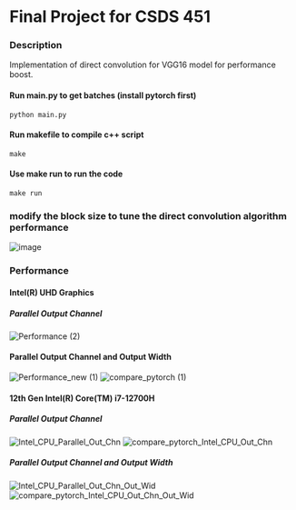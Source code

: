 # Final Project for CSDS 451 
### Description
Implementation of direct convolution for VGG16 model for performance boost.

#### Run main.py to get batches (install pytorch first)
```
python main.py
```

#### Run makefile to compile c++ script
```
make
```

#### Use make run to run the code
```
make run
```

### modify the block size to tune the direct convolution algorithm performance
![image](https://github.com/haoyenlu/CSDS451_Final/assets/74141558/fec3df23-6b93-4559-be6c-286945c49bd6)


### Performance
#### Intel(R) UHD Graphics
##### Parallel Output Channel
![Performance (2)](https://github.com/haoyenlu/CSDS451_Final/assets/74141558/5560d220-c3fd-445c-8c16-846b4c022146)
#### Parallel Output Channel and Output Width
![Performance_new (1)](https://github.com/haoyenlu/CSDS451_Final/assets/74141558/7b1ccfb2-c900-468e-8b48-d183fcc9cac8)
![compare_pytorch (1)](https://github.com/haoyenlu/CSDS451_Final/assets/74141558/368f2b06-e55c-467c-9c3c-b68f44c2ca1f)

#### 12th Gen Intel(R) Core(TM) i7-12700H
##### Parallel Output Channel
![Intel_CPU_Parallel_Out_Chn](https://github.com/haoyenlu/CSDS451_Final/assets/74141558/db0eecde-c9a5-449b-be63-8a0a32bbee0f)
![compare_pytorch_Intel_CPU_Out_Chn](https://github.com/haoyenlu/CSDS451_Final/assets/74141558/8c57babb-ba59-44f0-9b35-2d945e7606b7)

##### Parallel Output Channel and Output Width
![Intel_CPU_Parallel_Out_Chn_Out_Wid](https://github.com/haoyenlu/CSDS451_Final/assets/74141558/0b7b7004-a8f6-4db9-a9c3-aa7fb2d02965)
![compare_pytorch_Intel_CPU_Out_Chn_Out_Wid](https://github.com/haoyenlu/CSDS451_Final/assets/74141558/0b9d2d95-06d7-484b-b3fd-2ef4411437ad)



